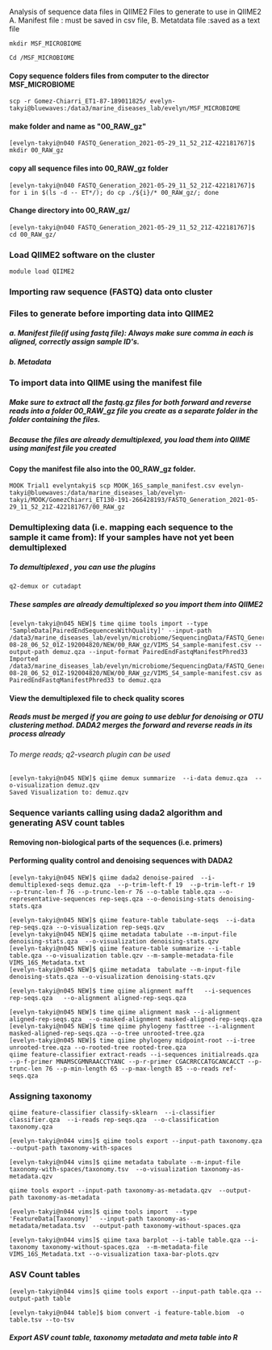
Analysis of sequence data files in QIIME2
Files to generate to use in QIIME2
	A. Manifest file : must be saved in csv file,
	B. Metatdata file :saved as a text file

```
mkdir MSF_MICROBIOME
```
```
Cd /MSF_MICROBIOME
```
#### Copy sequence folders files from computer to the director MSF_MICROBIOME
```
scp -r Gomez-Chiarri_ET1-87-189011825/ evelyn-takyi@bluewaves:/data3/marine_diseases_lab/evelyn/MSF_MICROBIOME
```
#### make folder and name as "00_RAW_gz" 
```
[evelyn-takyi@n040 FASTQ_Generation_2021-05-29_11_52_21Z-422181767]$ mkdir 00_RAW_gz
```
#### copy all sequence files into 00_RAW_gz folder

```
[evelyn-takyi@n040 FASTQ_Generation_2021-05-29_11_52_21Z-422181767]$ for i in $(ls -d -- ET*/); do cp ./${i}/* 00_RAW_gz/; done
```
#### Change directory into 00_RAW_gz/
```
[evelyn-takyi@n040 FASTQ_Generation_2021-05-29_11_52_21Z-422181767]$ cd 00_RAW_gz/
```

### Load QIIME2 software on the cluster
```
module load QIIME2
```
### Importing raw sequence (FASTQ) data onto cluster
### Files to generate before importing data into QIIME2
##### a. Manifest file(if using fastq file): Always make sure comma in each is aligned, correctly assign sample ID's.
##### b. Metadata

### To import data into QIIME using the manifest file
##### Make sure to extract all the fastq.gz files for both forward and reverse reads into a folder 00_RAW_gz file  you create as a separate folder in the folder containing  the files.
##### Because the files are already demultiplexed, you load them into QIIME using manifest file you created

#### Copy the manifest file also into the 00_RAW_gz folder.
```
MOOK Trial1 evelyntakyi$ scp MOOK_16S_sample_manifest.csv evelyn-takyi@bluewaves:/data/marine_diseases_lab/evelyn-takyi/MOOK/GomezChiarri_ET130-191-266428193/FASTQ_Generation_2021-05-29_11_52_21Z-422181767/00_RAW_gz
```

### Demultiplexing data (i.e. mapping each sequence to the sample it came from): If your samples have not yet been demultiplexed
##### To demultiplexed , you can use the plugins
```
q2-demux or cutadapt
```
##### These samples are already demultiplexed so you import them into QIIME2
```
[evelyn-takyi@n045 NEW]$ time qiime tools import --type 'SampleData[PairedEndSequencesWithQuality]' --input-path /data3/marine_diseases_lab/evelyn/microbiome/SequencingData/FASTQ_Generation_2019-08-28_06_52_01Z-192004820/NEW/00_RAW_gz/VIMS_S4_sample-manifest.csv --output-path demuz.qza --input-format PairedEndFastqManifestPhred33
Imported /data3/marine_diseases_lab/evelyn/microbiome/SequencingData/FASTQ_Generation_2019-08-28_06_52_01Z-192004820/NEW/00_RAW_gz/VIMS_S4_sample-manifest.csv as PairedEndFastqManifestPhred33 to demuz.qza
```
#### View the demultiplexed file to check quality scores
##### Reads must be merged if you are going to use deblur for denoising or OTU clustering method. DADA2 merges the forward and reverse reads in its process already
###### To merge reads; q2-vsearch plugin can be used
```
[evelyn-takyi@n045 NEW]$ qiime demux summarize  --i-data demuz.qza  --o-visualization demuz.qzv
Saved Visualization to: demuz.qzv
```
### Sequence variants calling using dada2 algorithm and generating ASV count tables
#### Removing non-biological parts of the sequences (i.e. primers)
#### Performing quality control and denoising sequences with DADA2
```
[evelyn-takyi@n045 NEW]$ qiime dada2 denoise-paired  --i-demultiplexed-seqs demuz.qza  --p-trim-left-f 19  --p-trim-left-r 19  --p-trunc-len-f 76 --p-trunc-len-r 76 --o-table table.qza --o-representative-sequences rep-seqs.qza --o-denoising-stats denoising-stats.qza
```
```
[evelyn-takyi@n045 NEW]$ qiime feature-table tabulate-seqs  --i-data rep-seqs.qza --o-visualization rep-seqs.qzv
[evelyn-takyi@n045 NEW]$ qiime metadata tabulate --m-input-file denoising-stats.qza  --o-visualization denoising-stats.qzv
[evelyn-takyi@n045 NEW]$ qiime feature-table summarize --i-table table.qza --o-visualization table.qzv --m-sample-metadata-file VIMS_16S_Metadata.txt
[evelyn-takyi@n045 NEW]$ qiime metadata  tabulate --m-input-file denoising-stats.qza --o-visualization denoising-stats.qzv
```
```
[evelyn-takyi@n045 NEW]$ time qiime alignment mafft   --i-sequences rep-seqs.qza   --o-alignment aligned-rep-seqs.qza
```
```
[evelyn-takyi@n045 NEW]$ time qiime alignment mask --i-alignment aligned-rep-seqs.qza  --o-masked-alignment masked-aligned-rep-seqs.qza
[evelyn-takyi@n045 NEW]$ time qiime phylogeny fasttree --i-alignment masked-aligned-rep-seqs.qza --o-tree unrooted-tree.qza
[evelyn-takyi@n045 NEW]$ time qiime phylogeny midpoint-root --i-tree unrooted-tree.qza --o-rooted-tree rooted-tree.qza
qiime feature-classifier extract-reads --i-sequences initialreads.qza --p-f-primer MNAMSCGMNRAACCTYANC --p-r-primer CGACRRCCATGCANCACCT --p-trunc-len 76 --p-min-length 65 --p-max-length 85 --o-reads ref-seqs.qza
```

### Assigning taxonomy
```
qiime feature-classifier classify-sklearn  --i-classifier classifier.qza  --i-reads rep-seqs.qza  --o-classification taxonomy.qza
```
```
[evelyn-takyi@n044 vims]$ qiime tools export --input-path taxonomy.qza --output-path taxonomy-with-spaces
```
```
[evelyn-takyi@n044 vims]$ qiime metadata tabulate --m-input-file taxonomy-with-spaces/taxonomy.tsv  --o-visualization taxonomy-as-metadata.qzv
```
```
qiime tools export --input-path taxonomy-as-metadata.qzv  --output-path taxonomy-as-metadata
```
```
[evelyn-takyi@n044 vims]$ qiime tools import  --type 'FeatureData[Taxonomy]'  --input-path taxonomy-as-metadata/metadata.tsv  --output-path taxonomy-without-spaces.qza
```
```
[evelyn-takyi@n044 vims]$ qiime taxa barplot --i-table table.qza --i-taxonomy taxonomy-without-spaces.qza  --m-metadata-file VIMS_16S_Metadata.txt --o-visualization taxa-bar-plots.qzv
```
### ASV Count tables
```
[evelyn-takyi@n044 vims]$ qiime tools export --input-path table.qza --output-path table
```
```
[evelyn-takyi@n044 table]$ biom convert -i feature-table.biom  -o table.tsv --to-tsv
```
##### Export ASV count table, taxonomy metadata and meta table into R
 
